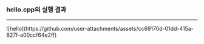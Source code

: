 <h3>hello.cpp의 실행 결과</h3>
<hr>
![hello](https://github.com/user-attachments/assets/cc69170d-01dd-415a-827f-a00ccf64e2ff)

